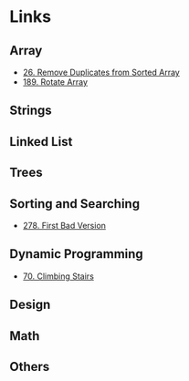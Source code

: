 # Links

## Array

- [26. Remove Duplicates from Sorted Array](26_remove_duplicates_from_sorted_array/main_test.go)
- [189. Rotate Array](189_rotate_array/main_test.go)

## Strings

## Linked List

## Trees

## Sorting and Searching

- [278. First Bad Version](278_first_bad_version/main_test.go)

## Dynamic Programming

- [70. Climbing Stairs](70_climbing_stairs/main_test.go)

## Design

## Math

## Others
